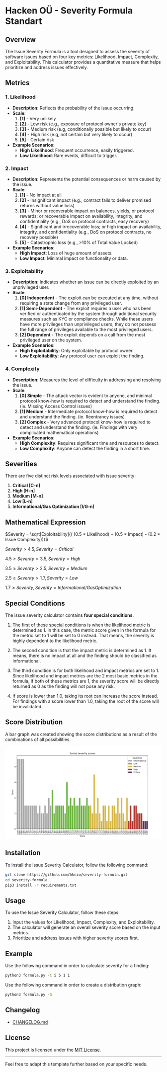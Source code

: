 
# Hacken OÜ - Severity Formula Standart

## Overview

The Issue Severity Formula is a tool designed to assess the severity of software issues based on four key metrics: Likelihood, Impact, Complexity, and Exploitability. This calculator provides a quantitative measure that helps prioritize and address issues effectively.

## Metrics

### 1. Likelihood

- **Description**: Reflects the probability of the issue occurring.
- **Scale**: 
    1. **[1]** - Very unlikely
    2. **[2]** - Low risk (e.g., exposure of protocol owner's private key)
    3. **[3]** - Medium risk (e.g, conditionally possible but likely to occur)
    4. **[4]** - High risk (e.g, not certain but very likely to occur)
    5. **[5]** - Certain risk
- **Example Scenarios**:
  - **High Likelihood**: Frequent occurrence, easily triggered.
  - **Low Likelihood**: Rare events, difficult to trigger.

### 2. Impact

- **Description**: Represents the potential consequences or harm caused by the issue.
- **Scale**:
    1. **[1]** - No impact at all
    2. **[2]** - Insignificant impact (e.g., contract fails to deliver promised returns without value loss)
    3. **[3]** - Minor or recoverable impact on balances, yields, or protocol rewards; or recoverable impact on availability, integrity, and confidentiality (e.g., DoS on protocol contracts, easy recovery)
    4. **[4]** - Significant and irrecoverable loss; or high impact on availability, integrity, and confidentiality (e.g., DoS on protocol contracts, no recovery possible)
    5. **[5]** - Catastrophic loss (e.g., >10% of Total Value Locked)
- **Example Scenarios**:
  - **High Impact**: Loss of huge amount of assets.
  - **Low Impact**: Minimal impact on functionality or data.

### 3. Exploitability

- **Description**: Indicates whether an issue can be directly exploited by an unprivileged user.
- **Scale**:
    1. **[0] Independent** - The exploit can be executed at any time, without requiring a state change from any privileged user.
    2. **[1] Semi-Dependent** - The exploit requires a user who has been verified or authenticated by the system through additional security measures such as KYC or compliance checks. While these users have more privileges than unprivileged users, they do not possess the full range of privileges available to the most privileged users.
    3. **[2] Dependent** - The exploit depends on a call from the most privileged user on the system.
- **Example Scenarios**:
  - **High Exploitability**: Only exploitable by protocol owner.
  - **Low Exploitability**: Any protocol user can exploit the finding.

### 4. Complexity

- **Description**: Measures the level of difficulty in addressing and resolving the issue.
- **Scale**:
    1. **[0] Simple** - The attack vector is evident to anyone, and minimal protocol know-how is required to detect and understand the finding. (ie. Missing Access Control issues)
    2. **[1] Medium** - Intermediate protocol know-how is required to detect and understand the finding. (ie. Reentrancy issues)
    3. **[2] Complex** - Very advanced protocol know-how is required to detect and understand the finding. (ie. Findings with very complicated mathematical operations)
- **Example Scenarios**:
  - **High Complexity**: Requires significant time and resources to detect.
  - **Low Complexity**: Anyone can detect the finding in a short time.

## Severities

There are five distinct risk levels associated with issue severity:
1. **Critical [C-n]**
2. **High [H-n]**
3. **Medium [M-n]**
4. **Low [L-n]**
5. **Informational/Gas Optimization [I/G-n]**    
 
## Mathematical Expression

$Severity = \sqrt[Exploitability]{( (0.5 * Likelihood) + (0.5 * Impact) - (0.2 * Issue Complexity))}$ 

$Severity > 4.5, Severity = Critical$

$4.5 \geq Severity > 3.5, Severity = High$

$3.5 \geq Severity > 2.5, Severity = Medium$

$2.5 \geq Severity > 1.7, Severity = Low$

$1.7 \geq Severity, Severity = Informational/GasOptimization$


## Special Conditions

The issue severity calculator contains **four special conditions**.

1. The first of these special conditions is when the likelihood metric is determined as 1. In this case, the metric score given in the formula for the metric set to 1 will be set to 0 instead. That means, the severity is highly dependent to the likelihood metric.

2. The second condition is that the impact metric is determined as 1. It means, there is no impact at all and the finding should be classified as Informational.

3. The third condition is for both likelihood and impact metrics are set to 1. Since likelihood and impact metrics are the 2 most basic metrics in the formula, if both of these metrics are 1, the severity score will be directly returned as 0 as the finding will not pose any risk.

4. If score is lower than 1.0, taking its root can increase the score instead. For findings with a score lower than 1.0, taking the root of the score will be invalidated.

## Score Distribution
A bar graph was created showing the score distributions as a result of the combinations of all possibilities.

![](formula.png)

## Installation
To install the Issue Severity Calculator, follow the following command:

```bash
git clone https://github.com/hknio/severity-formula.git
cd severity-formula
pip3 install -r requirements.txt
```

## Usage

To use the Issue Severity Calculator, follow these steps:

1. Input the values for Likelihood, Impact, Complexity, and Exploitability.
2. The calculator will generate an overall severity score based on the input metrics.
3. Prioritize and address issues with higher severity scores first.

## Example

Use the following command in order to calculate severity for a finding:
```bash
python3 formula.py -C 5 5 1 1
```

Use the following command in order to create a distribution graph:
```bash
python3 formula.py -G
```

## Changelog

- [CHANGELOG.md](CHANGELOG.md)

## License

This project is licensed under the [MIT License](LICENSE).

---

Feel free to adapt this template further based on your specific needs.
